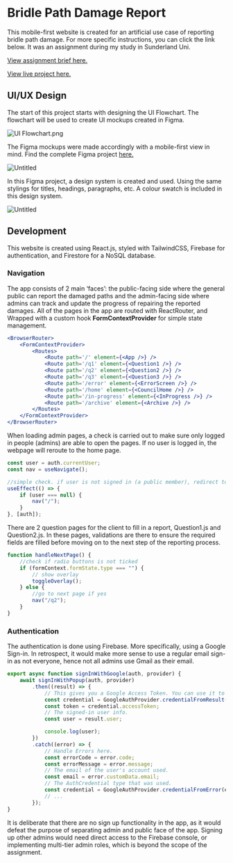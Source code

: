 # Bridle Path Damage Report

This mobile-first website is created for an artificial use case of reporting bridle path damage. For more specific instructions, you can click the link below. It was an assignment during my study in Sunderland Uni.

[View assignment brief here.](https://docs.google.com/document/d/10Gjn6gvvqFhjnYN8RRPFXX74GLPqK3pXCYrOBWeXhOY/edit)

[View live project here.](https://assessment2-psi.vercel.app/)

## UI/UX Design

The start of this project starts with designing the UI Flowchart. The flowchart will be used to create UI mockups created in Figma.

![UI Flowchart.png](/bridle-path-damage-reporting-app/UI_Flowchart.png)

The Figma mockups were made accordingly with a mobile-first view in mind. Find the complete Figma project [here.](https://www.figma.com/design/hFM2D7u2Uk93YRl9uaQSCt/Assessment-2?node-id=0%3A1&t=UgJ3CtUv8049WXlX-1)

![Untitled](/bridle-path-damage-reporting-app/Untitled.png)

In this Figma project, a design system is created and used. Using the same stylings for titles, headings, paragraphs, etc. A colour swatch is included in this design system.

![Untitled](/bridle-path-damage-reporting-app/Untitled%201.png)

## Development

This website is created using React.js, styled with TailwindCSS, Firebase for authentication, and Firestore for a NoSQL database.

### Navigation

The app consists of 2 main ‘faces’: the public-facing side where the general public can report the damaged paths and the admin-facing side where admins can track and update the progress of repairing the reported damages. All of the pages in the app are routed with ReactRouter, and Wrapped with a custom hook **FormContextProvider** for simple state management.

```jsx
<BrowserRouter>
    <FormContextProvider>
        <Routes>
            <Route path='/' element={<App />} />
            <Route path='/q1' element={<Question1 />} />
            <Route path='/q2' element={<Question2 />} />
            <Route path='/q3' element={<Question3 />} />
            <Route path='/error' element={<ErrorScreen />} />
            <Route path='/home' element={<CouncilHome />} />
            <Route path='/in-progress' element={<InProgress />} />
            <Route path='/archive' element={<Archive />} />
        </Routes>
    </FormContextProvider>
</BrowserRouter>
```

When loading admin pages, a check is carried out to make sure only logged in people (admins) are able to open the pages. If no user is logged in, the webpage will reroute to the home page.

```jsx
const user = auth.currentUser;
const nav = useNavigate();

//simple check. if user is not signed in (a public member), redirect to nav
useEffect(() => {
    if (user === null) {
        nav("/");
    }
}, [auth]);
```

There are 2 question pages for the client to fill in a report, Question1.js and Question2.js. In these pages, validations are there to ensure the required fields are filled before moving on to the next step of the reporting process.

```jsx
function handleNextPage() {
    //check if radio buttons is not ticked
    if (formContext.formState.type === "") {
        // show overlay
        toggleOverlay();
    } else {
        //go to next page if yes
        nav("/q2");
    }
}
```

### Authentication

The authentication is done using Firebase. More specifically, using a Google Sign-in. In retrospect, it would make more sense to use a regular email sign-in as not everyone, hence not all admins use Gmail as their email.

```jsx
export async function signInWithGoogle(auth, provider) {
    await signInWithPopup(auth, provider)
        .then((result) => {
            // This gives you a Google Access Token. You can use it to access the Google API.
            const credential = GoogleAuthProvider.credentialFromResult(result);
            const token = credential.accessToken;
            // The signed-in user info.
            const user = result.user;

            console.log(user);
        })
        .catch((error) => {
            // Handle Errors here.
            const errorCode = error.code;
            const errorMessage = error.message;
            // The email of the user's account used.
            const email = error.customData.email;
            // The AuthCredential type that was used.
            const credential = GoogleAuthProvider.credentialFromError(error);
            // ...
        });
}
```

It is deliberate that there are no sign up functionality in the app, as it would defeat the purpose of separating admin and public face of the app. Signing up other admins would need direct access to the Firebase console, or implementing multi-tier admin roles, which is beyond the scope of the assignment.
